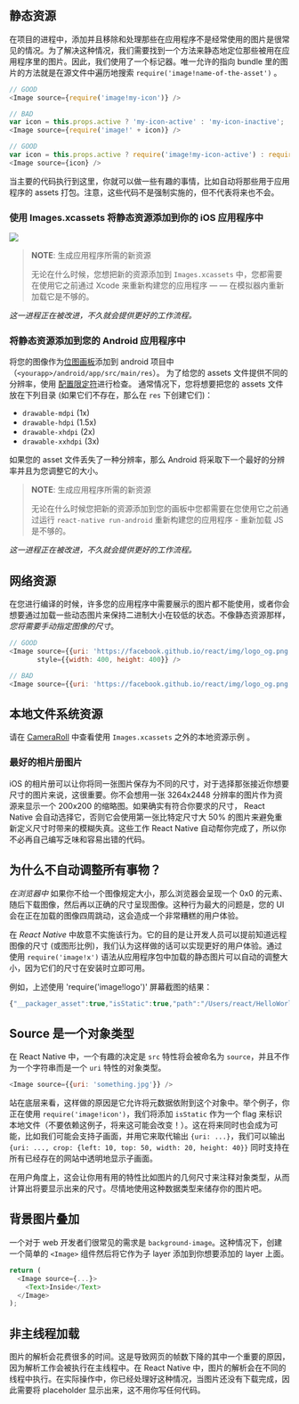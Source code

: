 ## 静态资源

在项目的进程中，添加并且移除和处理那些在应用程序不是经常使用的图片是很常见的情况。为了解决这种情况，我们需要找到一个方法来静态地定位那些被用在应用程序里的图片。因此，我们使用了一个标记器。唯一允许的指向 bundle 里的图片的方法就是在源文件中遍历地搜索 `require('image!name-of-the-asset')` 。

```javascript
// GOOD
<Image source={require('image!my-icon')} />

// BAD
var icon = this.props.active ? 'my-icon-active' : 'my-icon-inactive';
<Image source={require('image!' + icon)} />

// GOOD
var icon = this.props.active ? require('image!my-icon-active') : require('image!my-icon-inactive');
<Image source={icon} />
```

当主要的代码执行到这里，你就可以做一些有趣的事情，比如自动将那些用于应用程序的 assets 打包。注意，这些代码不是强制实施的，但不代表将来也不会。

### 使用 Images.xcassets 将静态资源添加到你的 iOS 应用程序中

![](/react-native/img/StaticImageAssets.png)

> **NOTE**: 生成应用程序所需的新资源
>
> 无论在什么时候，您想把新的资源添加到 `Images.xcassets` 中，您都需要在使用它之前通过 Xcode 来重新构建您的应用程序 — — 在模拟器内重新加载它是不够的。

*这一进程正在被改进，不久就会提供更好的工作流程。*

### 将静态资源添加到您的 Android 应用程序中

将您的图像作为[位图画板](http://developer.android.com/guide/topics/resources/drawable-resource.html#Bitmap)添加到 android 项目中（`<yourapp>/android/app/src/main/res`）。 为了给您的 assets 文件提供不同的分辨率，使用 [配置限定符](http://developer.android.com/guide/practices/screens_support.html#qualifiers)进行检查。 通常情况下，您将想要把您的 assets 文件放在下列目录 (如果它们不存在，那么在 `res` 下创建它们)：

* `drawable-mdpi` (1x)
* `drawable-hdpi` (1.5x)
* `drawable-xhdpi` (2x)
* `drawable-xxhdpi` (3x)

如果您的 asset 文件丢失了一种分辨率，那么 Android 将采取下一个最好的分辨率并且为您调整它的大小。

> **NOTE**: 生成应用程序所需的新资源
>
> 无论在什么时候您把新的资源添加到您的画板中您都需要在您使用它之前通过运行 `react-native run-android` 重新构建您的应用程序 - 重新加载 JS 是不够的。

*这一进程正在被改进，不久就会提供更好的工作流程。*

## 网络资源

在您进行编译的时候，许多您的应用程序中需要展示的图片都不能使用，或者你会想要通过加载一些动态图片来保持二进制大小在较低的状态。不像静态资源那样，*您将需要手动指定图像的尺寸*。 

```javascript
// GOOD
<Image source={{uri: 'https://facebook.github.io/react/img/logo_og.png'}}
       style={{width: 400, height: 400}} />

// BAD
<Image source={{uri: 'https://facebook.github.io/react/img/logo_og.png'}} />
```

## 本地文件系统资源

请在 [CameraRoll](/react-native/docs/cameraroll.html) 中查看使用 `Images.xcassets` 之外的本地资源示例 。

### 最好的相片册图片

iOS 的相片册可以让你将同一张图片保存为不同的尺寸，对于选择那张接近你想要尺寸的图片来说，这很重要。你不会想用一张 3264x2448 分辨率的图片作为资源来显示一个 200x200 的缩略图。如果确实有符合你要求的尺寸， React Native 会自动选择它，否则它会使用第一张比特定尺寸大 50% 的图片来避免重新定义尺寸时带来的模糊失真。这些工作 React Native 自动帮你完成了，所以你不必再自己编写乏味和容易出错的代码。

## 为什么不自动调整所有事物？

*在浏览器中* 如果你不给一个图像规定大小，那么浏览器会呈现一个 0x0 的元素、 随后下载图像，然后再以正确的尺寸呈现图像。这种行为最大的问题是，您的 UI 会在正在加载的图像四周跳动，这会造成一个非常糟糕的用户体验。

在 *React Native* 中故意不实施该行为。它的目的是让开发人员可以提前知道远程图像的尺寸 (或图形比例)，我们认为这样做的话可以实现更好的用户体验。通过使用 `require('image!x')` 语法从应用程序包中加载的静态图片可以自动的调整大小，因为它们的尺寸在安装时立即可用。

例如，上述使用 'require('image!logo')'  屏幕截图的结果：

```javascript
{"__packager_asset":true,"isStatic":true,"path":"/Users/react/HelloWorld/iOS/Images.xcassets/react.imageset/logo.png","uri":"logo","width":591,"height":573}
```

## Source 是一个对象类型

在 React Native 中，一个有趣的决定是 `src` 特性将会被命名为 `source`，并且不作为一个字符串而是一个 `uri` 特性的对象类型。

```javascript
<Image source={{uri: 'something.jpg'}} />
```

站在底层来看，这样做的原因是它允许将元数据依附到这个对象中。举个例子，你正在使用 `require('image!icon')`，我们将添加 `isStatic` 作为一个 flag 来标识本地文件（不要依赖这例子，将来这可能会改变！）。这在将来同时也会成为可能，比如我们可能会支持子画面，并用它来取代输出 `{uri: ...}`，我们可以输出 `{uri: ..., crop: {left: 10, top: 50, width: 20, height: 40}}` 同时支持在所有已经存在的网站中透明地显示子画面。

在用户角度上，这会让你用有用的特性比如图片的几何尺寸来注释对象类型，从而计算出将要显示出来的尺寸。尽情地使用这种数据类型来储存你的图片吧。

## 背景图片叠加

一个对于 web 开发者们很常见的需求是 `background-image`。这种情况下，创建一个简单的 `<Image>` 组件然后将它作为子 layer 添加到你想要添加的 layer 上面。

```javascript
return (
  <Image source={...}>
    <Text>Inside</Text>
  </Image>
);
```

## 非主线程加载

图片的解析会花费很多的时间。这是导致网页的帧数下降的其中一个重要的原因，因为解析工作会被执行在主线程中。在 React Native 中，图片的解析会在不同的线程中执行。在实际操作中，你已经处理好这种情况，当图片还没有下载完成，因此需要将 placeholder 显示出来，这不用你写任何代码。

